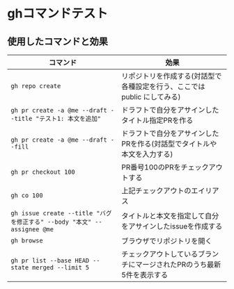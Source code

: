 # ghコマンドテスト

## 使用したコマンドと効果
|コマンド|効果|
|---|---|
|`gh repo create`|リポジトリを作成する(対話型で各種設定を行う、ここではpublic にしてみる)|
|`gh pr create -a @me --draft --title "テスト1: 本文を追加"`|ドラフトで自分をアサインしたタイトル指定PRを作る|
|`gh pr create -a @me --draft --fill`|ドラフトで自分をアサインしたPRを作る(対話型でタイトルや本文を入力する)|
|`gh pr checkout 100`|PR番号100のPRをチェックアウトする|
|`gh co 100`|上記チェックアウトのエイリアス|
|`gh issue create --title "バグを修正する" --body "本文" --assignee @me`|タイトルと本文を指定して自分をアサインしたissueを作成する|
|`gh browse`|ブラウザでリポジトリを開く|
|`gh pr list --base HEAD --state merged --limit 5`|チェックアウトしているブランチにマージされたPRのうち最新5件を表示する|
